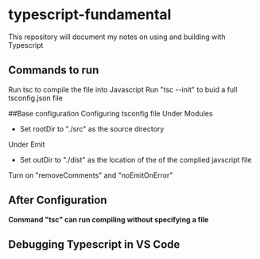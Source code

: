# typescript-fundamental
This repository will document my notes on using and building with Typescript

## Commands to run
Run tsc <filename> to compile the file into Javascript
Run "tsc --init" to buid a full tsconfig.json file



##Base configuration
Configuring tsconfig file
Under Modules
- Set rootDir to "./src" as the source directory

Under Emit
- Set outDir to "./dist" as the location of the of the complied javscript file

Turn on "removeComments" and "noEmitOnError"

## After Configuration
**Command "tsc" can run compiling without specifying a file**

## Debugging Typescript in VS Code